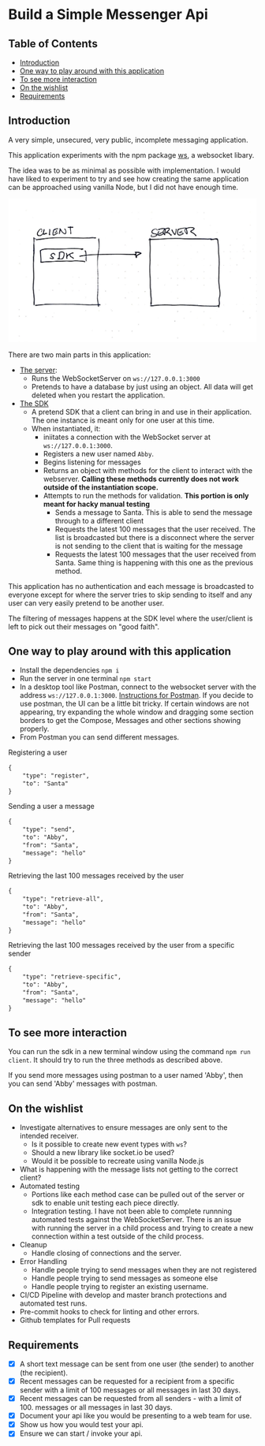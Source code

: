 # Build a Simple Messenger Api <!-- omit in toc -->

## Table of Contents <!-- omit in toc -->
- [Introduction](#introduction)
- [One way to play around with this application](#one-way-to-play-around-with-this-application)
- [To see more interaction](#to-see-more-interaction)
- [On the wishlist](#on-the-wishlist)
- [Requirements](#requirements)

## Introduction
A very simple, unsecured, very public, incomplete messaging application.

This application experiments with the npm package [ws](https://github.com/websockets/ws#sending-and-receiving-text-data), a websocket libary.

The idea was to be as minimal as possible with implementation. I would have liked to experiment to try and see how creating the same application can be approached using vanilla Node, but I did not have enough time.

![Overview](./simple-architecture-diagram.jpg)

There are two main parts in this application:
- [The server](./server.js):
  - Runs the WebSocketServer on ``ws://127.0.0.1:3000``
  - Pretends to have a database by just using an object. All data will get deleted when you restart the application.
- [The SDK](./sdk.js)
  - A pretend SDK that a client can bring in and use in their application. The one instance is meant only for one user at this time.
  - When instantiated, it:
    - iniitates a connection with the WebSocket server at ``ws://127.0.0.1:3000``.
    - Registers a new user named ``Abby``.
    - Begins listening for messages
    - Returns an object with methods for the client to interact with the webserver. **Calling these methods currently does not work outside of the instantiation scope.**
    - Attempts to run the methods for validation. **This portion is only meant for hacky manual testing**
      - Sends a message to Santa. This is able to send the message through to a different client
      - Requests the latest 100 messages that the user received. The list is broadcasted but there is a disconnect where the server is not sending to the client that is waiting for the message
      - Requests the latest 100 messages that the user received from Santa. Same thing is happening with this one as the previous method.

This application has no authentication and each message is broadcasted to everyone except for where the server tries to skip sending to itself and any user can very easily pretend to be another user.

The filtering of messages happens at the SDK level where the user/client is left to pick out their messages on "good faith".

## One way to play around with this application
- Install the dependencies ``npm i``
- Run the server in one terminal ``npm start``
- In a desktop tool like Postman, connect to the websocket server with the address ``ws://127.0.0.1:3000``. [Instructions for Postman](https://blog.postman.com/postman-now-supports-socket-io/). If you decide to use postman, the UI can be a little bit tricky. If certain windows are not appearing, try expanding the whole window and dragging some section borders to get the Compose, Messages and other sections showing properly.
- From Postman you can send different messages.

Registering a user
```
{
    "type": "register",
    "to": "Santa"
}
```

Sending a user a message
```
{
    "type": "send",
    "to": "Abby",
    "from": "Santa",
    "message": "hello"
}
```

Retrieving the last 100 messages received by the user
```
{
    "type": "retrieve-all",
    "to": "Abby",
    "from": "Santa",
    "message": "hello"
}
```

Retrieving the last 100 messages received by the user from a specific sender
```
{
    "type": "retrieve-specific",
    "to": "Abby",
    "from": "Santa",
    "message": "hello"
}
```

## To see more interaction
You can run the sdk in a new terminal window using the command ``npm run client``. It should try to run the three methods as described above.

If you send more messages using postman to a user named 'Abby', then you can send 'Abby' messages with postman.

## On the wishlist
- Investigate alternatives to ensure messages are only sent to the intended receiver.
  - Is it possible to create new event types with ``ws``?
  - Should a new library like socket.io be used?
  - Would it be possible to recreate using vanilla Node.js
- What is happening with the message lists not getting to the correct client?
- Automated testing
  - Portions like each method case can be pulled out of the server or sdk to enable unit testing each piece directly.
  - Integration testing. I have not been able to complete runnning automated tests against the WebSocketServer. There is an issue with running the server in a child process and trying to create a new connection within a test outside of the child process.
- Cleanup
  - Handle closing of connections and the server.
- Error Handling
  - Handle people trying to send messages when they are not registered
  - Handle people trying to send messages as someone else
  - Handle people trying to register an existing username.
- CI/CD Pipeline with develop and master branch protections and automated test runs.
- Pre-commit hooks to check for linting and other errors.
- Github templates for Pull requests

## Requirements
- [x] A short text message can be sent from one user (the sender) to another
(the recipient).
- [x] Recent messages can be requested for a recipient from a specific sender with a limit of 100 messages or all messages in last 30 days.
- [x] Recent messages can be requested from all senders - with a limit of 100.
messages or all messages in last 30 days.
- [x] Document your api like you would be presenting to a web team for use.
- [x] Show us how you would test your api.
- [x] Ensure we can start / invoke your api.